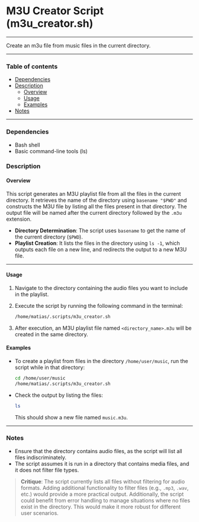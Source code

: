 # M3U Creator Script (m3u_creator.sh)

---

Create an m3u file from music files in the current directory.

---

### Table of contents

- [Dependencies](#dependencies)
- [Description](#description)
    - [Overview](#overview)
    - [Usage](#usage)
    - [Examples](#examples)
- [Notes](#notes)

---

<a name="dependencies" />

### Dependencies

- Bash shell
- Basic command-line tools (ls)

<a name="description" />

### Description

<a name="overview" />

#### Overview

This script generates an M3U playlist file from all the files in the current directory. It retrieves the name of the directory using `basename "$PWD"` and constructs the M3U file by listing all the files present in that directory. The output file will be named after the current directory followed by the `.m3u` extension.

- **Directory Determination**: The script uses `basename` to get the name of the current directory (`$PWD`).
- **Playlist Creation**: It lists the files in the directory using `ls -1`, which outputs each file on a new line, and redirects the output to a new M3U file.

---

<a name="usage" />

#### Usage

1. Navigate to the directory containing the audio files you want to include in the playlist.
2. Execute the script by running the following command in the terminal:

   ```bash
   /home/matias/.scripts/m3u_creator.sh
   ```

3. After execution, an M3U playlist file named `<directory_name>.m3u` will be created in the same directory.

<a name="examples" />

#### Examples

- To create a playlist from files in the directory `/home/user/music`, run the script while in that directory:

   ```bash
   cd /home/user/music
   /home/matias/.scripts/m3u_creator.sh
   ```

- Check the output by listing the files:

   ```bash
   ls
   ```

  This should show a new file named `music.m3u`.

---

<a name="notes" />

### Notes

- Ensure that the directory contains audio files, as the script will list all files indiscriminately.
- The script assumes it is run in a directory that contains media files, and it does not filter file types.

> **Critique**: 
> The script currently lists all files without filtering for audio formats. Adding additional functionality to filter files (e.g., `.mp3`, `.wav`, etc.) would provide a more practical output. Additionally, the script could benefit from error handling to manage situations where no files exist in the directory. This would make it more robust for different user scenarios.